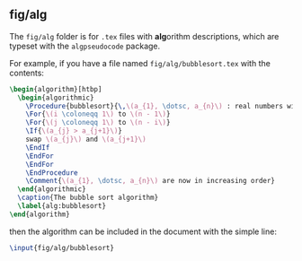 ## fig/alg

The `fig/alg` folder is for `.tex` files with **alg**orithm descriptions, which are typeset with the `algpseudocode` package.

For example, if you have a file named `fig/alg/bubblesort.tex` with the contents:

```latex
\begin{algorithm}[htbp]
  \begin{algorithmic}
    \Procedure{bubblesort}{\,\(a_{1}, \dotsc, a_{n}\) : real numbers with \(n \geq 2\)\,}
    \For{\(i \coloneqq 1\) to \(n - 1\)}
    \For{\(j \coloneqq 1\) to \(n - i\)}
    \If{\(a_{j} > a_{j+1}\)}
    swap \(a_{j}\) and \(a_{j+1}\)
    \EndIf
    \EndFor
    \EndFor
    \EndProcedure
    \Comment{\(a_{1}, \dotsc, a_{n}\) are now in increasing order}
  \end{algorithmic}
  \caption{The bubble sort algorithm}
  \label{alg:bubblesort}
\end{algorithm}
```

then the algorithm can be included in the document with the simple line:

```latex
\input{fig/alg/bubblesort}
```
